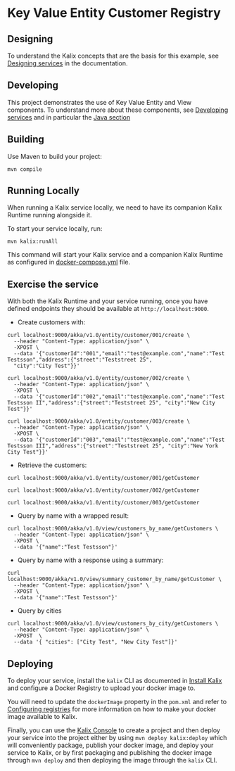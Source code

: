 # Key Value Entity Customer Registry

## Designing

To understand the Kalix concepts that are the basis for this example, see [Designing services](https://docs.kalix.io/java/development-process.html) in the documentation.

## Developing

This project demonstrates the use of Key Value Entity and View components.
To understand more about these components, see [Developing services](https://docs.kalix.io/services/)
and in particular the [Java section](https://docs.kalix.io/java/)

## Building

Use Maven to build your project:

```shell
mvn compile
```

## Running Locally

When running a Kalix service locally, we need to have its companion Kalix Runtime running alongside it.

To start your service locally, run:

```shell
mvn kalix:runAll
```

This command will start your Kalix service and a companion Kalix Runtime as configured in [docker-compose.yml](./docker-compose.yml) file.

## Exercise the service

With both the Kalix Runtime and your service running, once you have defined endpoints they should be available at `http://localhost:9000`.

* Create customers with:

```shell
curl localhost:9000/akka/v1.0/entity/customer/001/create \
  --header "Content-Type: application/json" \
  -XPOST \
  --data '{"customerId":"001","email":"test@example.com","name":"Test Testsson","address":{"street":"Teststreet 25", 
  "city":"City Test"}}'
```

```shell
curl localhost:9000/akka/v1.0/entity/customer/002/create \
  --header "Content-Type: application/json" \
  -XPOST \
  --data '{"customerId":"002","email":"test@example.com","name":"Test Testsson II","address":{"street":"Teststreet 25", "city":"New City Test"}}'
```


```shell
curl localhost:9000/akka/v1.0/entity/customer/003/create \
  --header "Content-Type: application/json" \
  -XPOST \
  --data '{"customerId":"003","email":"test@example.com","name":"Test Testsson III","address":{"street":"Teststreet 25", "city":"New York City Test"}}'
```

* Retrieve the customers:

```shell
curl localhost:9000/akka/v1.0/entity/customer/001/getCustomer 
```

```shell
curl localhost:9000/akka/v1.0/entity/customer/002/getCustomer
```

```shell
curl localhost:9000/akka/v1.0/entity/customer/003/getCustomer
```

* Query by name with a wrapped result:

```shell
curl localhost:9000/akka/v1.0/view/customers_by_name/getCustomers \
  --header "Content-Type: application/json" \
  -XPOST \
  --data '{"name":"Test Testsson"}'
```

* Query by name with a response using a summary:

```shell
curl localhost:9000/akka/v1.0/view/summary_customer_by_name/getCustomer \
  --header "Content-Type: application/json" \
  -XPOST \
  --data '{"name":"Test Testsson"}'
```

* Query by cities
```shell
curl localhost:9000/akka/v1.0/view/customers_by_city/getCustomers \
  --header "Content-Type: application/json" \
  -XPOST  \
  --data '{ "cities": ["City Test", "New City Test"]}'
```

## Deploying

To deploy your service, install the `kalix` CLI as documented in
[Install Kalix](https://docs.kalix.io/kalix/install-kalix.html)
and configure a Docker Registry to upload your docker image to.

You will need to update the `dockerImage` property in the `pom.xml` and refer to
[Configuring registries](https://docs.kalix.io/projects/container-registries.html)
for more information on how to make your docker image available to Kalix.

Finally, you can use the [Kalix Console](https://console.kalix.io)
to create a project and then deploy your service into the project either by using `mvn deploy kalix:deploy` which
will conveniently package, publish your docker image, and deploy your service to Kalix, or by first packaging and
publishing the docker image through `mvn deploy` and then deploying the image
through the `kalix` CLI.
